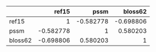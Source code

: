 |         |     ref15 |      pssm |   bloss62 |
|:--------|----------:|----------:|----------:|
| ref15   |  1        | -0.582778 | -0.698806 |
| pssm    | -0.582778 |  1        |  0.580203 |
| bloss62 | -0.698806 |  0.580203 |  1        |